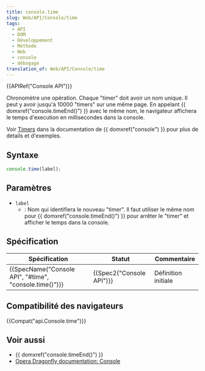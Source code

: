 ```yaml
---
title: console.time
slug: Web/API/Console/time
tags:
  - API
  - DOM
  - Développement
  - Méthode
  - Web
  - console
  - débogage
translation_of: Web/API/Console/time
---
```

{{APIRef("Console API")}}

Chronomètre une opération. Chaque "timer" doit avoir un nom unique. Il peut y avoir jusqu'à 10000 "timers" sur une même page. En appelant {{ domxref("console.timeEnd()") }} avec le même nom, le navigateur affichera le temps d'execution en millisecondes dans la console.

Voir [Timers](/fr/docs/Web/API/console#Timers) dans la documentation de {{ domxref("console") }} pour plus de details et d'exemples.

## Syntaxe

```js
console.time(label);
```

## Paramètres

- `label`
  - : Nom qui identifiera le nouveau "timer". Il faut utiliser le même nom pour {{ domxref("console.timeEnd()") }} pour arrêter le "timer" et afficher le temps dans la console.

## Spécification

| Spécification                                                            | Statut                           | Commentaire         |
| ------------------------------------------------------------------------ | -------------------------------- | ------------------- |
| {{SpecName("Console API", "#time", "console.time()")}} | {{Spec2("Console API")}} | Définition initiale |

## Compatibilité des navigateurs

{{Compat("api.Console.time")}}

## Voir aussi

- {{ domxref("console.timeEnd()") }}
- [Opera Dragonfly documentation: Console](http://www.opera.com/dragonfly/documentation/console/)
